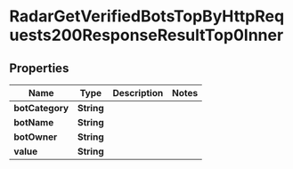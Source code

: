 

# RadarGetVerifiedBotsTopByHttpRequests200ResponseResultTop0Inner


## Properties

| Name | Type | Description | Notes |
|------------ | ------------- | ------------- | -------------|
|**botCategory** | **String** |  |  |
|**botName** | **String** |  |  |
|**botOwner** | **String** |  |  |
|**value** | **String** |  |  |



